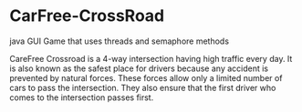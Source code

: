 # CarFree-CrossRoad
java GUI Game that uses threads and semaphore methods 


CareFree Crossroad is a 4-way intersection having high traffic every day.
It is also known as the safest place for drivers because any accident is prevented
by natural forces. These forces allow only a limited number of cars to pass the
intersection. They also ensure that the first driver who comes to the intersection
passes first.
